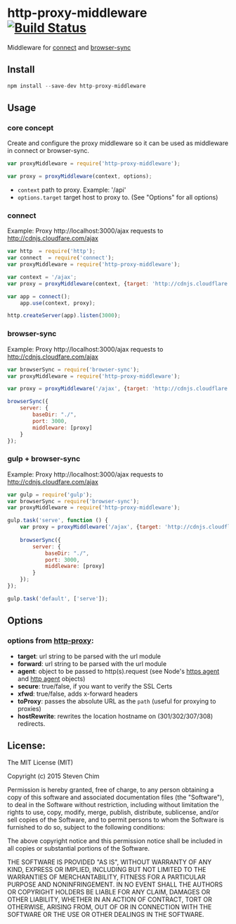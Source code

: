 # http-proxy-middleware [![Build Status](https://travis-ci.org/chimurai/http-proxy-middleware.svg?branch=master)](https://travis-ci.org/chimurai/http-proxy-middleware)

Middleware for [connect](https://github.com/senchalabs/connect) and [browser-sync](https://github.com/BrowserSync/browser-sync)

## Install
```javascript
npm install --save-dev http-proxy-middleware
```

## Usage

### core concept
Create and configure the proxy middleware so it can be used as middleware in connect or browser-sync.
```javascript
var proxyMiddleware = require('http-proxy-middleware');

var proxy = proxyMiddleware(context, options);
```
* `context` path to proxy. Example: '/api'
* `options.target` target host to proxy to. (See "Options" for all options)

### connect
Example: Proxy http://localhost:3000/ajax requests to http://cdnjs.cloudfare.com/ajax

```javascript
var http  = require('http');
var connect  = require('connect');
var proxyMiddleware = require('http-proxy-middleware');

var context = '/ajax';
var proxy = proxyMiddleware(context, {target: 'http://cdnjs.cloudflare.com'});

var app = connect();
    app.use(context, proxy);

http.createServer(app).listen(3000);
```

### browser-sync
Example: Proxy http://localhost:3000/ajax requests to http://cdnjs.cloudfare.com/ajax

```javascript
var browserSync = require('browser-sync');
var proxyMiddleware = require('http-proxy-middleware');

var proxy = proxyMiddleware('/ajax', {target: 'http://cdnjs.cloudflare.com'});

browserSync({
    server: {
    	baseDir: "./",
    	port: 3000,
        middleware: [proxy]
    }
});
```

### gulp + browser-sync
Example: Proxy http://localhost:3000/ajax requests to http://cdnjs.cloudfare.com/ajax

```javascript
var gulp = require('gulp');
var browserSync = require('browser-sync');
var proxyMiddleware = require('http-proxy-middleware');

gulp.task('serve', function () {
    var proxy = proxyMiddleware('/ajax', {target: 'http://cdnjs.cloudflare.com'});
 
    browserSync({
        server: {
        	baseDir: "./",
        	port: 3000,
            middleware: [proxy]
        }
    });
});

gulp.task('default', ['serve']);
```

## Options

### options from [http-proxy](https://www.npmjs.com/package/http-proxy):

 *  **target**: url string to be parsed with the url module
 *  **forward**: url string to be parsed with the url module
 *  **agent**: object to be passed to http(s).request (see Node's [https agent](http://nodejs.org/api/https.html#https_class_https_agent) and [http agent](http://nodejs.org/api/http.html#http_class_http_agent) objects)
 *  **secure**: true/false, if you want to verify the SSL Certs
 *  **xfwd**: true/false, adds x-forward headers
 *  **toProxy**: passes the absolute URL as the `path` (useful for proxying to proxies)
 *  **hostRewrite**: rewrites the location hostname on (301/302/307/308) redirects.

## License:
The MIT License (MIT)

Copyright (c) 2015 Steven Chim

Permission is hereby granted, free of charge, to any person obtaining a copy
of this software and associated documentation files (the "Software"), to deal
in the Software without restriction, including without limitation the rights
to use, copy, modify, merge, publish, distribute, sublicense, and/or sell
copies of the Software, and to permit persons to whom the Software is
furnished to do so, subject to the following conditions:

The above copyright notice and this permission notice shall be included in all
copies or substantial portions of the Software.

THE SOFTWARE IS PROVIDED "AS IS", WITHOUT WARRANTY OF ANY KIND, EXPRESS OR
IMPLIED, INCLUDING BUT NOT LIMITED TO THE WARRANTIES OF MERCHANTABILITY,
FITNESS FOR A PARTICULAR PURPOSE AND NONINFRINGEMENT. IN NO EVENT SHALL THE
AUTHORS OR COPYRIGHT HOLDERS BE LIABLE FOR ANY CLAIM, DAMAGES OR OTHER
LIABILITY, WHETHER IN AN ACTION OF CONTRACT, TORT OR OTHERWISE, ARISING FROM,
OUT OF OR IN CONNECTION WITH THE SOFTWARE OR THE USE OR OTHER DEALINGS IN THE
SOFTWARE.


